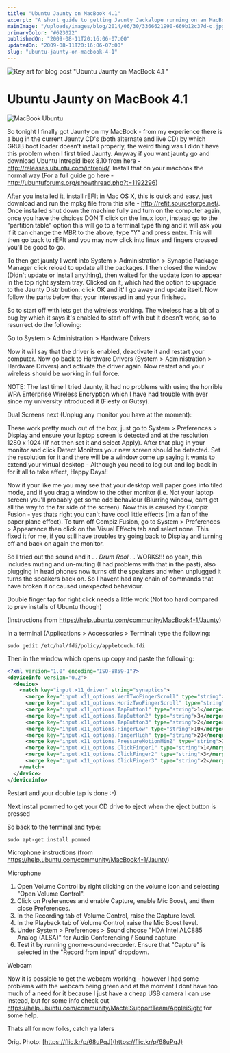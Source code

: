 ```yaml
---
title: "Ubuntu Jaunty on MacBook 4.1"
excerpt: "A short guide to getting Jaunty Jackalope running on an MacBook 4.1"
mainImage: "/uploads/images/blog/2014/06/30/3366621990-669b12c37d-o.jpg"
primaryColor: "#623022"
publishedOn: "2009-08-11T20:16:06-07:00"
updatedOn: "2009-08-11T20:16:06-07:00"
slug: "ubuntu-jaunty-on-macbook-4-1"
---
```

![Key art for blog post "Ubuntu Jaunty on MacBook 4.1 "](/uploads/images/blog/2014/06/30/3366621990-669b12c37d-o.jpg)

# Ubuntu Jaunty on MacBook 4.1

![MacBook Ubuntu](/uploads/images/blog/2009/08/macBookUbuntu.png)

So tonight I finally got Jaunty on my MacBook - from my experience there is a bug in the current Jaunty CD's (both alternate and live CD) by which GRUB boot loader doesn't install properly, the weird thing was I didn't have this problem when I first tried Jaunty. Anyway if you want jaunty go and download Ubuntu Intrepid Ibex 8.10 from here - <http://releases.ubuntu.com/intrepid/>. Install that on your macbook the normal way (For a full guide go here - <http://ubuntuforums.org/showthread.php?t=1192296>)

After you installed it, install rEFIt in Mac OS X, this is quick and easy, just download and run the mpkg file from this site - <http://refit.sourceforge.net/>. Once installed shut down the machine fully and turn on the computer again, once you have the choices DON'T click on the linux icon, instead go to the "partition table" option this will go to a terminal type thing and it will ask you if it can change the MBR to the above, type "Y" and press enter. This will then go back to rEFIt and you may now click into linux and fingers crossed you'll be good to go.

To then get jaunty I went into System > Administration > Synaptic Package Manager click reload to update all the packages. I then closed the window (Didn't update or install anything), then waited for the update icon to appear in the top right system tray. Clicked on it, which had the option to upgrade to the Jaunty Distribution. click OK and it'll go away and update itself. Now follow the parts below that your interested in and your finished.

So to start off with lets get the wireless working. The wireless has a bit of a bug by which it says it's enabled to start off with but it doesn't work, so to resurrect do the following:

Go to System > Administration > Hardware Drivers

Now it will say that the driver is enabled, deactivate it and restart your computer. Now go back to Hardware Drivers (System > Administration > Hardware Drivers) and activate the driver again. Now restart and your wireless should be working in full force.

NOTE: The last time I tried Jaunty, it had no problems with using the horrible WPA Enterprise Wireless Encryption which I have had trouble with ever since my university introduced it (Fiesty or Gutsy).

Dual Screens next (Unplug any monitor you have at the moment):

These work pretty much out of the box, just go to System > Preferences > Display and ensure your laptop screen is detected and at the resolution 1280 x 1024 (If not then set it and select Apply). After that plug in your monitor and click Detect Monitors your new screen should be detected. Set the resolution for it and there will be a window come up saying it wants to extend your virtual desktop - Although you need to log out and log back in for it all to take affect, Happy Days!!

Now if your like me you may see that your desktop wall paper goes into tiled mode, and if you drag a window to the other monitor (i.e. Not your laptop screen) you'll probably get some odd behaviour (Blurring window, cant get all the way to the far side of the screen). Now this is caused by Compiz Fusion - yes thats right you can't have cool little effects (Im a fan of the paper plane effect). To turn off Compiz Fusion, go to System > Preferences > Appearance then click on the Visual Effects tab and select none. This fixed it for me, if you still have troubles try going back to Display and turning off and back on again the monitor.

So I tried out the sound and it . . *Drum Rool* . . WORKS!!! oo yeah, this includes muting and un-muting (I had problems with that in the past), also plugging in head phones now turns off the speakers and when unplugged it turns the speakers back on. So I havent had any chain of commands that have broken it or caused unexpected behaviour.

Double finger tap for right click needs a little work (Not too hard compared to prev installs of Ubuntu though)

(Instructions from <https://help.ubuntu.com/community/MacBook4-1/Jaunty>)

In a terminal (Applications > Accessories > Terminal) type the following:

`sudo gedit /etc/hal/fdi/policy/appletouch.fdi`

Then in the window which opens up copy and paste the following:

```xml
<?xml version="1.0" encoding="ISO-8859-1"?>
<deviceinfo version="0.2">
  <device>
    <match key="input.x11_driver" string="synaptics">
      <merge key="input.x11_options.VertTwoFingerScroll" type="string">1</merge>
      <merge key="input.x11_options.HorizTwoFingerScroll" type="string">1</merge>
      <merge key="input.x11_options.TapButton1" type="string">1</merge>
      <merge key="input.x11_options.TapButton2" type="string">3</merge>
      <merge key="input.x11_options.TapButton3" type="string">2</merge>
      <merge key="input.x11_options.FingerLow" type="string">10</merge>
      <merge key="input.x11_options.FingerHigh" type="string">20</merge>
      <merge key="input.x11_options.PressureMotionMinZ" type="string">10</merge>
      <merge key="input.x11_options.ClickFinger1" type="string">1</merge>
      <merge key="input.x11_options.ClickFinger2" type="string">3</merge>
      <merge key="input.x11_options.ClickFinger3" type="string">2</merge>
    </match>
  </device>
</deviceinfo>
```

Restart and your double tap is done :-)

Next install pommed to get your CD drive to eject when the eject button is pressed

So back to the terminal and type:

`sudo apt-get install pommed`

Microphone instructions (from <https://help.ubuntu.com/community/MacBook4-1/Jaunty>)

Microphone

1. Open Volume Control by right clicking on the volume icon and selecting "Open Volume Control".
2. Click on Preferences and enable Capture, enable Mic Boost, and then close Preferences.
3. In the Recording tab of Volume Control, raise the Capture level.
4. In the Playback tab of Volume Control, raise the Mic Boost level.
5. Under System > Preferences > Sound choose "HDA Intel ALC885 Analog (ALSA)" for Audio Conferencing / Sound capture
6. Test it by running gnome-sound-recorder. Ensure that "Capture" is selected in the "Record from input" dropdown.

Webcam

Now it is possible to get the webcam working - however I had some problems with the webcam being green and at the moment I dont have too much of a need for it because I just have a cheap USB camera I can use instead, but for some info check out <https://help.ubuntu.com/community/MactelSupportTeam/AppleiSight> for some help.

Thats all for now folks, catch ya laters

Orig. Photo: [https://flic.kr/p/68uPqJ](https://flic.kr/p/68uPqJ)